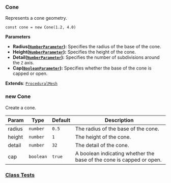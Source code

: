 <a name="Cone"></a>

### Cone 
Represents a cone geometry.

```
const cone = new Cone(1.2, 4.0)
```

**Parameters**
* **Radius([`NumberParameter`](api/SceneTree/Parameters/NumberParameter.md)):** Specifies the radius of the base of the cone.
* **Height([`NumberParameter`](api/SceneTree/Parameters/NumberParameter.md)):** Specifies the height of the cone.
* **Detail([`NumberParameter`](api/SceneTree/Parameters/NumberParameter.md)):** Specifies the number of subdivisions around the `Z` axis.
* **Cap([`BooleanParameter`](api/SceneTree/Parameters/BooleanParameter.md)):** Specifies whether the base of the cone is capped or open.


**Extends**: <code>[ProceduralMesh](api/SceneTree/Geometry/Shapes/ProceduralMesh.md)</code>  
<a name="new_Cone_new"></a>

### new Cone
Create a cone.


| Param | Type | Default | Description |
| --- | --- | --- | --- |
| radius | <code>number</code> | <code>0.5</code> | The radius of the base of the cone. |
| height | <code>number</code> | <code>1</code> | The height of the cone. |
| detail | <code>number</code> | <code>32</code> | The detail of the cone. |
| cap | <code>boolean</code> | <code>true</code> | A boolean indicating whether the base of the cone is capped or open. |



### [Class Tests](api/SceneTree/Geometry/Shapes/Cone.test)